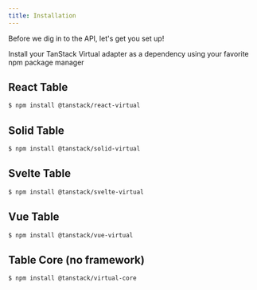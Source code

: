 ```yaml
---
title: Installation
---
```


Before we dig in to the API, let's get you set up!

Install your TanStack Virtual adapter as a dependency using your favorite npm package manager

## React Table

```bash
$ npm install @tanstack/react-virtual
```

## Solid Table

```bash
$ npm install @tanstack/solid-virtual
```

## Svelte Table

```bash
$ npm install @tanstack/svelte-virtual
```

## Vue Table

```bash
$ npm install @tanstack/vue-virtual
```

## Table Core (no framework)

```bash
$ npm install @tanstack/virtual-core
```
